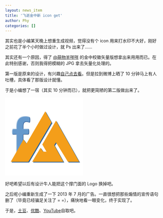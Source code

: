 ```yaml
---
layout: news_item
title: '飞逝金中新 icon get'
author: Phy
categories: []
---
```


其实也是小编某天晚上想重生成视频，觉得没有个 icon 用来打水印不大好，刚好之前花了半个小时做过设计，就 Ps 出来了……

其实还有一个原因，得了 [@萌物羊咩咩][6] 的金中校徽矢量版想拿出来用用而已。在此特别感谢，否则我得把模糊的 JPG 拿去矢量化处理的。

第一版是原来的设计，有兴趣[自己点去看][1]。但是拉到微博上晒了 10 分钟马上有人吐槽，具体看了那版设计就懂。

于是小编想了一宿（其实 10 分钟而已），就把更简陋的第二版做出来了。

![终版飞逝金中 Logo][2]

好吧希望以后有设计牛人能把这个撑门面的 Logo 换掉吧。

之后呢小编重新生成了一下 2013 年 7 月的广告。一直很想把那些煽情的宣传语句删了（毕竟已经骗足关注了 = =），痛快地看一眼变化，终于实现了。

于是，[土豆][3]、[优酷][4]、[YouTube][5]自取吧。

[1]: https://github.com/fleetingjz/fleetingjz.github.io/blob/2551a152e8a4133777dc311fc23d5ad67656a900/assets/icon-512.png "GitHub 旧版本页面"
[2]: /assets/icon-256.png
[3]: http://www.tudou.com/programs/view/VevuKhVSeM0/
[4]: http://v.youku.com/v_show/id_XNjY4MjgzMTI4.html
[5]: http://www.youtube.com/watch?v=0AZNbyOoTww
[6]: http://weibo.com/yangzelin

